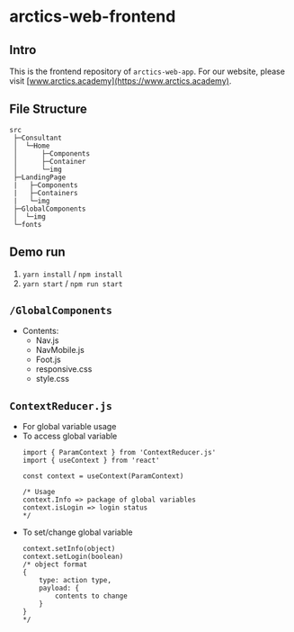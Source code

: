 # arctics-web-frontend

## Intro
This is the frontend repository of `arctics-web-app`. 
For our website, please visit [www.arctics.academy](https://www.arctics.academy).


## File Structure
```
src
 ├─Consultant
 │  └─Home
 │      ├─Components
 │      ├─Container
 │      └─img
 ├─LandingPage
 |   ├─Components
 |   ├─Containers
 |   └─img
 ├─GlobalComponents
 │  └─img
 └─fonts
```

## Demo run

1. `yarn install` / `npm install`
2. `yarn start` / `npm run start`

## `/GlobalComponents`

- Contents:
    - Nav.js
    - NavMobile.js
    - Foot.js
    - responsive.css
    - style.css

## `ContextReducer.js`

- For global variable usage
- To access global variable
    ```javascript=
    import { ParamContext } from 'ContextReducer.js'
    import { useContext } from 'react'

    const context = useContext(ParamContext)

    /* Usage
    context.Info => package of global variables
    context.isLogin => login status
    */
    ```
- To set/change global variable
    ```javascript=
    context.setInfo(object)
    context.setLogin(boolean)
    /* object format
    {
        type: action type,
        payload: {
            contents to change
        }
    }
    */
    ```
